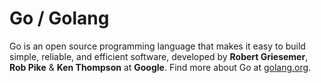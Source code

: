 # Go / Golang

Go is an open source programming language that makes it easy to build simple, reliable, and efficient software, developed by **Robert Griesemer**, **Rob Pike** & **Ken Thompson** at **Google**. Find more about Go at [golang.org](https://golang.org/). 

